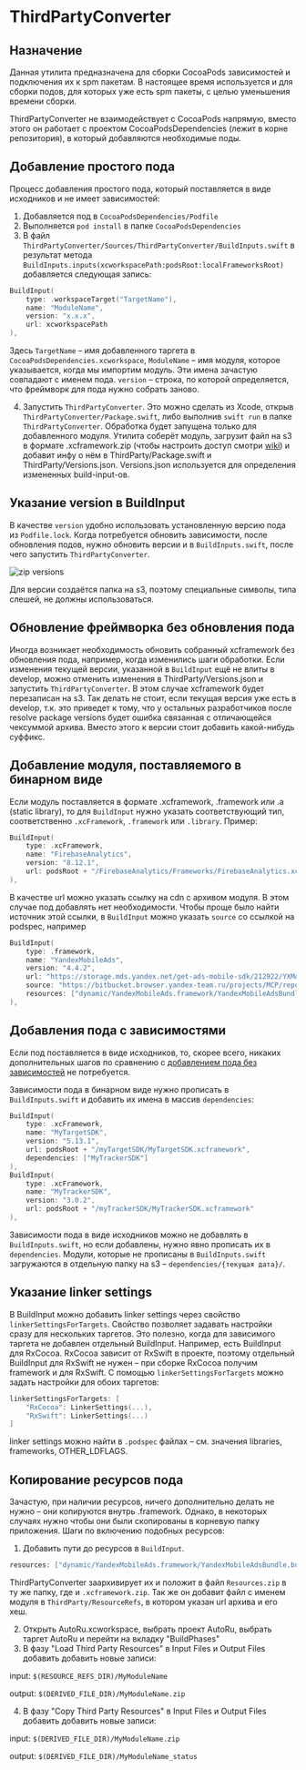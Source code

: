 # ThirdPartyConverter

## Назначение

Данная утилита предназначена для сборки CocoaPods зависимостей и подключения их к spm пакетам. В настоящее время используется и для сборки подов, для которых уже есть spm пакеты, с целью уменьшения времени сборки.

ThirdPartyConverter не взаимодействует с CocoaPods напрямую, вместо этого он работает с проектом CocoaPodsDependencies (лежит в корне репозитория), в который добавляются необходимые поды.

## Добавление простого пода

Процесс добавления простого пода, который поставляется в виде исходников и не имеет зависимостей:
1) Добавляется под в `CocoaPodsDependencies/Podfile`
2) Выполняется `pod install` в папке `CocoaPodsDependencies`
3) В файл `ThirdPartyConverter/Sources/ThirdPartyConverter/BuildInputs.swift` в результат метода `BuildInputs.inputs(xcworkspacePath:podsRoot:localFrameworksRoot)` добавляется следующая запись:
```swift
BuildInput(
    type: .workspaceTarget("TargetName"),
    name: "ModuleName",
    version: "x.x.x",
    url: xcworkspacePath
),
```
Здесь `TargetName` – имя добавленного таргета в `CocoaPodsDependencies.xcworkspace`, `ModuleName` – имя модуля, которое указывается, когда мы импортим модуль. Эти имена зачастую совпадают с именем пода.
`version` – строка, по которой определяется, что фреймворк для пода нужно собрать заново.

4) Запустить `ThirdPartyConverter`. Это можно сделать из Xcode, открыв `ThirdPartyConverter/Package.swift`, либо выполнив `swift run` в папке `ThirdPartyConverter`. Обработка будет запущена только для добавленного модуля.
Утилита соберёт модуль, загрузит файл на s3 в формате .xcframework.zip (чтобы настроить доступ смотри [wiki](https://wiki.yandex-team.ru/vertis-admin/mds-s3-share/)) и добавит инфу о нём в ThirdParty/Package.swift и ThirdParty/Versions.json. Versions.json используется для определения измененных build-input-ов.

## Указание version в BuildInput

В качестве `version` удобно использовать установленную версию пода из `Podfile.lock`.
Когда потребуется обновить зависимости, после обновления подов, нужно обновить версии и в `BuildInputs.swift`, после чего запустить `ThirdPartyConverter`.

![zip versions](Assets/versions.png "Zip versions")

Для версии создаётся папка на s3, поэтому специальные символы, типа слешей, не должны использоваться.

## Обновление фреймворка без обновления пода

Иногда возникает необходимость обновить собранный xcframework без обновления пода, например, когда изменились шаги обработки. Если изменения текущей версии, указанной в `BuildInput` ещё не влиты в develop, можно отменить изменения в ThirdParty/Versions.json и запустить `ThirdPartyConverter`. В этом случае xcframework будет перезаписан на s3. Так делать не стоит, если текущая версия уже есть в develop, т.к. это приведет к тому, что у остальных разработчиков после resolve package versions будет ошибка связанная с отличающейся чексуммой архива. Вместо этого к версии стоит добавить какой-нибудь суффикс.

## Добавление модуля, поставляемого в бинарном виде

Если модуль поставляется в формате .xcframework, .framework или .a (static library), то для `BuildInput` нужно указать соответствующий тип, соответственно `.xcFramework`, `.framework` или `.library`. Пример:

```swift
BuildInput(
    type: .xcFramework,
    name: "FirebaseAnalytics",
    version: "8.12.1",
    url: podsRoot + "/FirebaseAnalytics/Frameworks/FirebaseAnalytics.xcframework"
),
```

В качестве url можно указать ссылку на cdn с архивом модуля. В этом случае под добавлять нет необходимости. Чтобы проще было найти источник этой ссылки, в `BuildInput` можно указать `source` со ссылкой на podspec, например

```swift
BuildInput(
    type: .framework,
    name: "YandexMobileAds",
    version: "4.4.2",
    url: "https://storage.mds.yandex.net/get-ads-mobile-sdk/212922/YXMobileAds-4.4.2-ios-b4e2cc04-9999-4a88-bdde-7a3a57a0c409.zip",
    source: "https://bitbucket.browser.yandex-team.ru/projects/MCP/repos/mobile-cocoa-pod-specs/browse/YXMobileAds/4.4.2/YXMobileAds.podspec",
    resources: ["dynamic/YandexMobileAds.framework/YandexMobileAdsBundle.bundle"]
),
```

## Добавления пода с зависимостями

Если под поставляется в виде исходников, то, скорее всего, никаких дополнительных шагов по сравнению с [добавлением пода без зависимостей](#добавление-простого-пода) не потребуется.

Зависимости пода в бинарном виде нужно прописать в `BuildInputs.swift` и добавить их имена в массив `dependencies`:
```swift
BuildInput(
    type: .xcFramework,
    name: "MyTargetSDK",
    version: "5.13.1",
    url: podsRoot + "/myTargetSDK/MyTargetSDK.xcframework",
    dependencies: ["MyTrackerSDK"]
),
BuildInput(
    type: .xcFramework,
    name: "MyTrackerSDK",
    version: "3.0.2",
    url: podsRoot + "/myTrackerSDK/MyTrackerSDK.xcframework"
),
```
Зависимости пода в виде исходников можно не добавлять в `BuildInputs.swift`, но если добавлены, нужно явно прописать их в `dependencies`.
Модули, которые не прописаны в `BuildInputs.swift` загружаются в отдельную папку на s3 – `dependencies/{текущая дата}/`.

## Указание linker settings

В BuildInput можно добавить linker settings через свойство `linkerSettingsForTargets`. Свойство позволяет задавать настройки сразу для нескольких таргетов. Это полезно, когда для зависимого таргета не добавлен отдельный BuildInput. Например, есть BuildInput для RxCocoa. RxCocoa зависит от RxSwift в проекте, поэтому отдельный BuildInput для RxSwift не нужен – при сборке RxCocoa получим framework и для RxSwift. С помощью `linkerSettingsForTargets` можно задать настройки для обоих таргетов:

```swift
linkerSettingsForTargets: [
    "RxCocoa": LinkerSettings(...),
    "RxSwift": LinkerSettings(...)
]
```

linker settings можно найти в `.podspec` файлах – см. значения libraries, frameworks, OTHER_LDFLAGS.

## Копирование ресурсов пода

Зачастую, при наличии ресурсов, ничего дополнительно делать не нужно – они копируются внутрь .framework. Однако, в некоторых случаях нужно чтобы они были скопированы в корневую папку приложения.
Шаги по включению подобных ресурcов:
1) Добавить пути до ресурсов в `BuildInput`.
```swift
resources: ["dynamic/YandexMobileAds.framework/YandexMobileAdsBundle.bundle"]
```
ThirdPartyConverter заархивирует их и положит в файл `Resources.zip` в ту же папку, где и `.xcframework.zip`. Так же он добавит файл с именем модуля в `ThirdParty/ResourceRefs`, в котором указан url архива и его хеш.

2) Открыть AutoRu.xcworkspace, выбрать проект AutoRu, выбрать таргет AutoRu и перейти на вкладку "BuildPhases"
3) В фазу "Load Third Party Resources" в Input Files и Output Files добавить добавить новые записи:

input: `$(RESOURCE_REFS_DIR)/MyModuleName`

output: `$(DERIVED_FILE_DIR)/MyModuleName.zip`

4) В фазу "Copy Third Party Resources" в Input Files и Output Files добавить добавить новые записи:

input: `$(DERIVED_FILE_DIR)/MyModuleName.zip`

output: `$(DERIVED_FILE_DIR)/MyModuleName_status`
